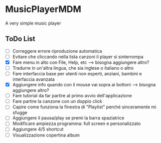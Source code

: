 # MusicPlayerMDM
A very simple music player

## ToDo List
- [ ] Correggere errore riproduzione automatica
- [ ] Evitare che cliccando nella lista canzoni il player si sinterrompa
- [X] Fare menu in alto con File, Help, etc --> bisogna aggiungere altro?
- [ ] Tradurre in un'altra lingua, che sia inglese o italiano o altro
- [ ] Fare interfaccia base per utenti non esperti, anziani, bambini e interfaccia avanzata
- [X] Aggiungere info quando con il mouse vai sopra ai bottoni --> bisogna aggiungere altro?
- [ ] Fare tutorial da far partire al primo avvio dell'applicazione
- [ ] Fare partire la canzone con un doppio click 
- [ ] Capire come funziona la finestra di "Playlist" perché sinceramente mi sfugge
- [ ] Aggiungere il pausa/play se premi la barra spaziatrice
- [ ] Modificare ampiezza programma: full screen e personalizzato
- [ ] Aggiungere 4/5 shortcut
- [ ] Visualizzazione copertina album
